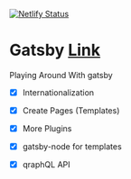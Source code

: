 [![Netlify Status](https://api.netlify.com/api/v1/badges/86de4b53-5dda-422a-a352-80c0907e6d8c/deploy-status)](https://app.netlify.com/sites/campingchris/deploys)

# Gatsby [Link](https://campingchris.netlify.app/)

Playing Around With gatsby  
- [x] Internationalization 
- [x] Create Pages (Templates)
- [x] More Plugins
- [x] gatsby-node for templates
- [x] qraphQL API


